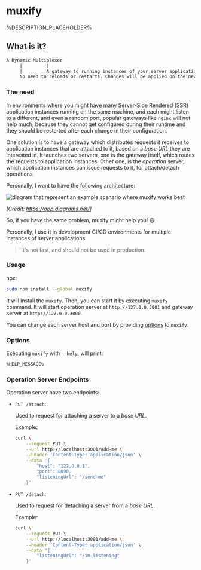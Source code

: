# muxify

%DESCRIPTION_PLACEHOLDER%

## What is it?

```txt
A Dynamic Multiplexer
     |         |
     |         A gateway to running instances of your server applications
     No need to reloads or restarts. Changes will be applied on the next request
```

### The need

In environments where you might have many Server-Side Rendered (SSR) application instances running on the same machine, and each might listen to a different, and even a random port, popular gateways like `nginx` will not help much, because they cannot get configured during their runtime and they should be restarted after each change in their configuration.

One solution is to have a gateway which distributes requests it receives to application instances that are attached to it, based on a _base URL_ they are interested in. It launches two servers, one is the gateway itself, which routes the requests to application instances. Other one, is the _operation_ server, which application instances can issue requests to it, for attach/detach operations.

Personally, I want to have the following architecture:

![diagram that represent an example scenario where muxify works best](./diagram.png)

*[Credit: <https://app.diagrams.net/>]*

So, if you have the same problem, muxify might help you! 😃

Personally, I use it in development CI/CD environments for multiple instances of server applications.

> It's not fast, and should not be used in production.

### Usage

npx:

  ```sh
  sudo npm install --global muxify
  ```

It will install the `muxify`. Then, you can start it by executing `muxify` command. It will start operation server at `http://127.0.0.3001` and gateway server at `http://127.0.0.3000`.

You can change each server host and port by providing [options](#options) to `muxify`.

### Options

Executing `muxify` with `--help`, will print:

```txt
%HELP_MESSAGE%
```

### Operation Server Endpoints

Operation server have two endpoints:

- `PUT /attach`:

  Used to request for attaching a server to a _base URL_.

  Example:

  ```sh
  curl \
      --request PUT \
      --url http://localhost:3001/add-me \
      --header 'Content-Type: application/json' \
      --data '{
          "host": "127.0.0.1",
          "port": 8090,
          "listeningUrl": "/send-me"
      }'
  ```

- `PUT /detach`:

  Used to request for detaching a server from a _base URL_.

  Example:

  ```sh
  curl \
      --request PUT \
      --url http://localhost:3001/add-me \
      --header 'Content-Type: application/json' \
      --data '{
          "listeningUrl": "/im-listening"
      }'
  ```
